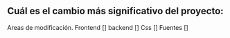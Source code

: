 ## Cuál es el cambio más significativo del proyecto:

Areas de modificación.
Frontend []
backend []
Css []
Fuentes []

